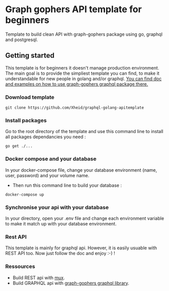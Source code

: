 # Graph gophers API template for beginners

Template to build clean API with graph-gophers package using go, graphql and postgresql.

## Getting started

This template is for beginners it doesn't manage production environment. The main goal is to provide the simpliest template you can find, to make it understandable for new people in golang and/or graphql. [You can find doc and examples on how to use graph-gophers graphql package there.](https://github.com/graph-gophers/graphql-go)

### Download template

```
git clone https://github.com/Xheid/graphql-golang-apitemplate
```

### Install packages

Go to the root directory of the template and use this command line to install all packages dependancies you need :

```
go get ./...
```

### Docker compose and your database

In your docker-compose file, change your database environment (name, user, password) and your volume name.
* Then run this command line to build your database :

```
docker-compose up
```

### Synchronise your api with your database

In your directory, open your .env file and change each environment variable to make it match up with your database environment.

### Rest API

This template is mainly for graphql api. However, it is easily usuable with REST API too. Now just follow the doc and enjoy :-) ! 

### Ressources 

* Build REST api with [mux](https://github.com/gorilla/mux).
* Build GRAPHQL api with [graph-gophers graphql library](https://github.com/graph-gophers/graphql-go).
